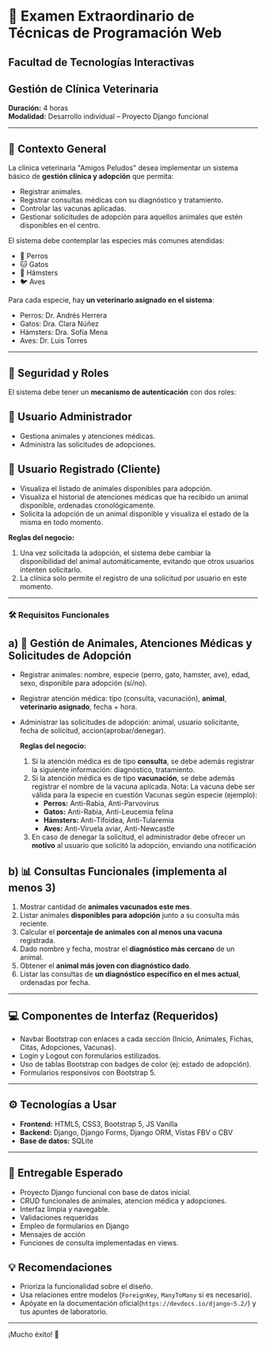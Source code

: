 # 🧪 Examen Extraordinario de Técnicas de Programación Web

## Facultad de Tecnologías Interactivas

## Gestión de Clínica Veterinaria

**Duración:** 4 horas  
**Modalidad:** Desarrollo individual – Proyecto Django funcional

---

## 🐾 Contexto General

La clínica veterinaria "Amigos Peludos" desea implementar un sistema básico de **gestión clínica y adopción** que permita:

- Registrar animales.
- Registrar consultas médicas con su diagnóstico y tratamiento.
- Controlar las vacunas aplicadas.
- Gestionar solicitudes de adopción para aquellos animales que estén disponibles en el centro.

El sistema debe contemplar las especies más comunes atendidas:

- 🐶 Perros
- 🐱 Gatos
- 🐹 Hámsters
- 🐦 Aves

Para cada especie, hay **un veterinario asignado en el sistema**:

- Perros: Dr. Andrés Herrera
- Gatos: Dra. Clara Núñez
- Hámsters: Dra. Sofía Mena
- Aves: Dr. Luis Torres

---

## 🔐 Seguridad y Roles

El sistema debe tener un **mecanismo de autenticación** con dos roles:

## 👤 Usuario Administrador

- Gestiona animales y atenciones médicas.
- Administra las solicitudes de adopciones.

## 👥 Usuario Registrado (Cliente)

- Visualiza el listado de animales disponibles para adopción.
- Visualiza el historial de atenciones médicas que ha recibido un animal disponible, ordenadas cronológicamente.
- Solicita la adopción de un animal disponible y visualiza el estado de la misma en todo momento.

**Reglas del negocio:**

1. Una vez solicitada la adopción, el sistema debe cambiar la disponibilidad del animal automáticamente, evitando
  que otros usuarios intenten solicitarlo.
2. La clínica solo permite el registro de una solicitud por usuario en este momento.

---

### 🛠️ Requisitos Funcionales

## a) 🐶 Gestión de Animales, Atenciones Médicas y Solicitudes de Adopción

- Registrar animales: nombre, especie (perro, gato, hamster, ave), edad, sexo, disponible para adopción (sí/no).
- Registrar atención médica: tipo (consulta, vacunación), **animal**, **veterinario asignado**, fecha + hora.
- Administrar las solicitudes de adopción: animal, usuario solicitante, fecha de solicitud, accion(aprobar/denegar).

  **Reglas del negocio:**

  1. Si la atención médica es de tipo **consulta**, se debe además registrar la siguiente información: diagnóstico, tratamiento.
  2. Si la atención médica es de tipo **vacunación**, se debe además registrar el nombre de la vacuna aplicada.
    Nota: La vacuna debe ser válida para la especie en cuestión
    Vacunas según especie (ejemplo):
      - **Perros:** Anti-Rabia, Anti-Parvovirus
      - **Gatos:** Anti-Rabia, Anti-Leucemia felina
      - **Hámsters:** Anti-Tifoidea, Anti-Tularemia
      - **Aves:** Anti-Viruela aviar, Anti-Newcastle
  3. En caso de denegar la solicitud, el administrador debe ofrecer un **motivo** al usuario que solicitó la adopción, enviando   una notificación

## b) 📊 Consultas Funcionales (implementa al menos 3)

1. Mostrar cantidad de **animales vacunados este mes**.
2. Listar animales **disponibles para adopción** junto a su consulta más reciente.
3. Calcular el **porcentaje de animales con al menos una vacuna** registrada.
4. Dado nombre y fecha, mostrar el **diagnóstico más cercano** de un animal.
5. Obtener el **animal más joven con diagnóstico dado**.
6. Listar las consultas de **un diagnóstico específico en el mes actual**, ordenadas por fecha.

---

## 💻 Componentes de Interfaz (Requeridos)

- Navbar Bootstrap con enlaces a cada sección (Inicio, Animales, Fichas, Citas, Adopciones, Vacunas).
- Login y Logout con formularios estilizados.
- Uso de tablas Bootstrap con badges de color (ej: estado de adopción).
- Formularios responsivos con Bootstrap 5.

---

## ⚙️ Tecnologías a Usar

- **Frontend:** HTML5, CSS3, Bootstrap 5, JS Vanilla
- **Backend:** Django, Django Forms, Django ORM, Vistas FBV o CBV
- **Base de datos:** SQLite

---

## 📁 Entregable Esperado

- Proyecto Django funcional con base de datos inicial.
- CRUD funcionales de animales, atencion médica y adopciones.
- Interfaz limpia y navegable.
- Validaciones requeridas
- Empleo de formularios en Django
- Mensajes de acción
- Funciones de consulta implementadas en views.

## 💡 Recomendaciones

- Prioriza la funcionalidad sobre el diseño.
- Usa relaciones entre modelos (`ForeignKey`, `ManyToMany` si es necesario).
- Apóyate en la documentación oficial(`https://devdocs.io/django~5.2/`) y tus apuntes de laboratorio.

---

¡Mucho éxito! 🐾
